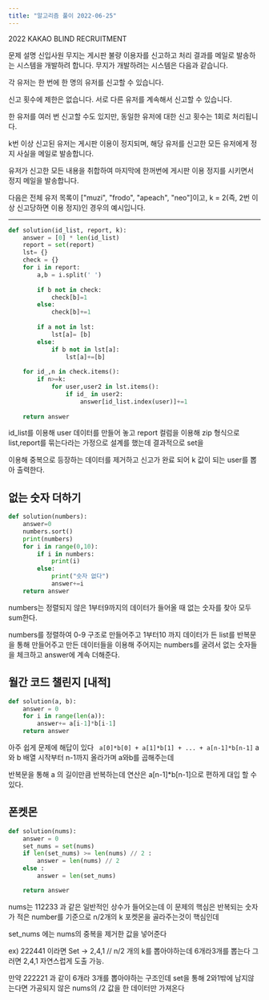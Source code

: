 ```yaml
---
title: "알고리즘 풀이 2022-06-25"
---
```


2022 KAKAO BLIND RECRUITMENT

문제 설명
신입사원 무지는 게시판 불량 이용자를 신고하고 처리 결과를 메일로 발송하는 시스템을 개발하려 합니다. 무지가 개발하려는 시스템은 다음과 같습니다.

각 유저는 한 번에 한 명의 유저를 신고할 수 있습니다.

신고 횟수에 제한은 없습니다. 서로 다른 유저를 계속해서 신고할 수 있습니다.

한 유저를 여러 번 신고할 수도 있지만, 동일한 유저에 대한 신고 횟수는 1회로 처리됩니다.

k번 이상 신고된 유저는 게시판 이용이 정지되며, 해당 유저를 신고한 모든 유저에게 정지 사실을 메일로 발송합니다.

유저가 신고한 모든 내용을 취합하여 마지막에 한꺼번에 게시판 이용 정지를 시키면서 정지 메일을 발송합니다.

다음은 전체 유저 목록이 ["muzi", "frodo", "apeach", "neo"]이고, k = 2(즉, 2번 이상 신고당하면 이용 정지)인 경우의 예시입니다.

---


```python
def solution(id_list, report, k):
    answer = [0] * len(id_list)
    report = set(report)
    lst= {}
    check = {}
    for i in report:
        a,b = i.split(' ')
        
        if b not in check:
            check[b]=1
        else:
            check[b]+=1
            
        if a not in lst:
            lst[a]= [b]
        else:
            if b not in lst[a]:
                lst[a]+=[b]
                
    for id_,n in check.items():
        if n>=k:
            for user,user2 in lst.items():
                if id_ in user2:
                    answer[id_list.index(user)]+=1
                    
    return answer
```

id_list를 이용해 user 데이터를 만들어 놓고 report 컬럼을 이용해 zip 형식으로 list,report를 묶는다라는 가정으로 설계를 했는데 결과적으로 set을 

이용해 중복으로 등장하는 데이터를 제거하고 신고가 완료 되어 k 값이 되는 user를 뽑아 출력한다.


## 없는 숫자  더하기

```python
def solution(numbers):
    answer=0
    numbers.sort()
    print(numbers)
    for i in range(0,10):
        if i in numbers:
            print(i)
        else:
            print("숫자 없다")
            answer+=i
    return answer
```

numbers는 정렬되지 않은 1부터9까지의 데이터가 들어올 때 없는 숫자를 찾아 모두 sum한다.

numbers를 정렬하여 0-9 구조로 만들어주고 1부터10 까지 데이터가 든 list를 반복문을 통해 만들어주고 만든 데이터들을 이용해 주어지는 numbers를 굴려서 없는 숫자들을 체크하고 answer에 계속 더해준다.


## 월간 코드 챌린지 [내적]

```python
def solution(a, b):
    answer = 0
    for i in range(len(a)):
        answer+= a[i-1]*b[i-1]
    return answer
```

아주 쉽게 문제에 해답이 있다 ` a[0]*b[0] + a[1]*b[1] + ... + a[n-1]*b[n-1]` a와 b 배열 시작부터 n-1까지 올라가며 a와b를 곱해주는데 

반복문을 통해 a 의 길이만큼 반복하는데 연산은 a[n-1]*b[n-1]으로 편하게 대입 할 수 있다.

## 폰켓몬

```python
def solution(nums):
    answer = 0
    set_nums = set(nums)
    if len(set_nums) >= len(nums) // 2 :
        answer = len(nums) // 2
    else :
        answer = len(set_nums)

    return answer
```

nums는 112233 과 같은 일반적인 상수가 들어오는데 이 문제의 핵심은 반복되는 숫자가 적은 number를 기준으로 n/2개의 k 포켓몬을 골라주는것이 핵심인데

set_nums 에는 nums의 중복을 제거한 값을 넣어준다

ex) 222441 이라면 Set -> 2,4,1 // n/2 개의 k를 뽑아야하는데 6개라3개를 뽑는다 그러면 2,4,1 자연스럽게 도출 가능.

만약 222221 과 같이 6개라 3개를 뽑아야하는 구조인데 set을 통해 2와1밖에 남지않는다면 가공되지 않은 nums의 /2 값을 한 데이터만 가져온다
